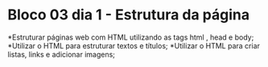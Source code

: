 # Bloco 03 dia 1 - Estrutura da página #

*Estruturar páginas web com HTML utilizando as tags html , head e body;
*Utilizar o HTML para estruturar textos e títulos;
*Utilizar o HTML para criar listas, links e adicionar imagens;

